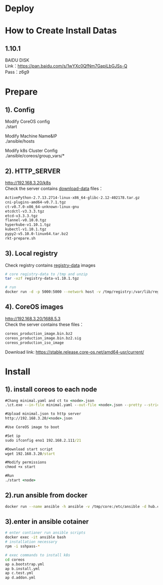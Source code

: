 # Deploy

# How to Create Install Datas
## 1.10.1
BAIDU DISK <br>
Link：https://pan.baidu.com/s/1wYXc0QfNm7GapiLbGJSs-Q <br>
Pass：z6g9
# Prepare

## 1). Config
Modify CoreOS config<br>
./start

Modify Machine Name&IP<br>
./ansible/hosts

Modify k8s Cluster Config<br>
./ansible/coreos/group_vars/*

## 2). HTTP_SERVER
http://192.168.3.20/k8s<br>
Check the server contains [download-data](./docs/download-data-v1.10.1.md) files：

```bash
ActivePython-2.7.13.2714-linux-x86_64-glibc-2.12-402178.tar.gz
cni-plugins-amd64-v0.7.1.tgz
ct-v0.7.0-x86_64-unknown-linux-gnu
etcdctl-v3.3.3.tgz
etcd-v3.3.3.tgz
flannel-v0.10.0.tgz
hyperkube-v1.10.1.tgz
kubectl-v1.10.1.tgz
pypy2-v5.10.0-linux64.tar.bz2
rkt-prepare.sh
```

## 3). Local registry
Check registry contains [registry-data](./docs/registry-data-v1.10.1.md) images

```bash
# core registry-data to /tmp and unzip
tar -xzf registry-data-v1.10.1.tgz

# run 
docker run -d -p 5000:5000 --network host -v /tmp/registry:/var/lib/registry --name registry registry
```

## 4). CoreOS images
http://192.168.3.20/1688.5.3<br>
Check the server contains these files：
```bash
coreos_production_image.bin.bz2
coreos_production_image.bin.bz2.sig
coreos_production_iso_image
```
Download link: https://stable.release.core-os.net/amd64-usr/current/

# Install
## 1). install coreos to each node
```cmd
#Chang minimal.yaml and ct to <node>.json
.\ct.exe --in-file minimal.yaml --out-file <node>.json --pretty --strict

#Upload minimal.json to http server
http://192.168.3.20/<node>.json

#Use CoreOS image to boot

#Set ip
sudo ifconfig eno1 192.168.2.111/21

#Download start script
wget 192.168.3.20/start

#Modify permissions
chmod +x start

#Run
./start <node>
```

## 2).run ansible from docker
```bash
docker run --name ansible -h ansible -v /tmp/core:/etc/ansible -d hub.c.163.com/mengkzhaoyun/public:ansible-2.3.0-centos7 /bin/sh -c "while true; do echo hello world; sleep 1; done"
```

## 3).enter in ansible cotainer
```bash
# enter contianer run ansible scripts
docker exec -it ansible bash
# installation necessary
rpm -i sshpass-*

# exec commands to install k8s 
cd coreos
ap a.bootstrap.yml
ap b.install.yml
ap c.test.yml
ap d.addon.yml
```